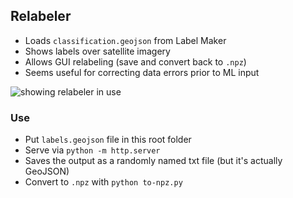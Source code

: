 ## Relabeler
- Loads `classification.geojson` from Label Maker
- Shows labels over satellite imagery
- Allows GUI relabeling (save and convert back to `.npz`)
- Seems useful for correcting data errors prior to ML input

![showing relabeler in use](relabeler.gif)

### Use
- Put `labels.geojson` file in this root folder
- Serve via `python -m http.server`
- Saves the output as a randomly named txt file (but it's actually GeoJSON)
- Convert to `.npz` with `python to-npz.py`
